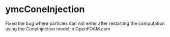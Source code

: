 # ymcConeInjection
Fixed the bug where particles can not enter after restarting the computation using the ConeInjection model in OpenFOAM.com
